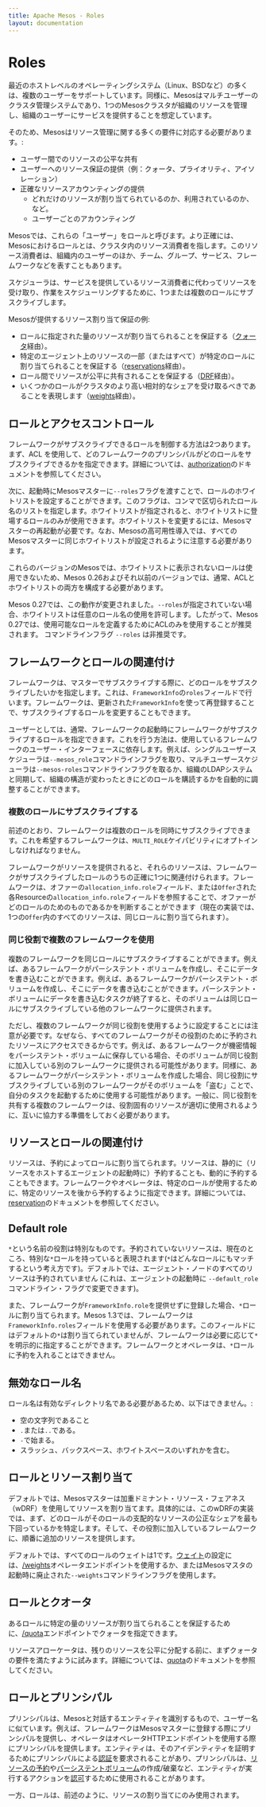 ```yaml
---
title: Apache Mesos - Roles
layout: documentation
---
```


# Roles
最近のホストレベルのオペレーティングシステム（Linux、BSDなど）の多くは、複数のユーザーをサポートしています。同様に、Mesosはマルチユーザーのクラスタ管理システムであり、1つのMesosクラスタが組織のリソースを管理し、組織のユーザーにサービスを提供することを想定しています。

そのため、Mesosはリソース管理に関する多くの要件に対応する必要があります。:


* ユーザー間でのリソースの公平な共有
* ユーザーへのリソース保証の提供（例：クォータ、プライオリティ、アイソレーション）
* 正確なリソースアカウンティングの提供
  * どれだけのリソースが割り当てられているのか、利用されているのか、など。
  * ユーザーごとのアカウンティング

Mesosでは、これらの「ユーザー」をロールと呼びます。より正確には、Mesosにおけるロールとは、クラスタ内のリソース消費者を指します。このリソース消費者は、組織内のユーザーのほか、チーム、グループ、サービス、フレームワークなどを表すこともあります。

スケジューラは、サービスを提供しているリソース消費者に代わってリソースを受け取り、作業をスケジューリングするために、1つまたは複数のロールにサブスクライブします。

Mesosが提供するリソース割り当て保証の例:

* ロールに指定された量のリソースが割り当てられることを保証する（[クォータ](quota.md)経由）。
* 特定のエージェント上のリソースの一部（またはすべて）が特定のロールに割り当てられることを保証する（[reservations](reservation.md)経由）。
* ロール間でリソースが公平に共有されることを保証する（[DRF](https://www.cs.berkeley.edu/~alig/papers/drf.pdf)経由）。
* いくつかのロールがクラスタのより高い相対的なシェアを受け取るべきであることを表現します（[weights](weights.md)経由）。

## ロールとアクセスコントロール
フレームワークがサブスクライブできるロールを制御する方法は2つあります。まず、ACL を使用して、どのフレームワークのプリンシパルがどのロールをサブスクライブできるかを指定できます。詳細については、[authorization](authorization.md)のドキュメントを参照してください。

次に、起動時にMesosマスターに`--roles`フラグを渡すことで、ロールのホワイトリストを設定することができます。このフラグは、コンマで区切られたロール名のリストを指定します。ホワイトリストが指定されると、ホワイトリストに登場するロールのみが使用できます。ホワイトリストを変更するには、Mesosマスターの再起動が必要です。なお、Mesosの高可用性導入では、すべてのMesosマスターに同じホワイトリストが設定されるように注意する必要があります。

これらのバージョンのMesosでは、ホワイトリストに表示されないロールは使用できないため、Mesos 0.26およびそれ以前のバージョンでは、通常、ACLとホワイトリストの両方を構成する必要があります。

Mesos 0.27では、この動作が変更されました。`--roles`が指定されていない場合、ホワイトリストは任意のロール名の使用を許可します。したがって、Mesos 0.27では、使用可能なロールを定義するためにACLのみを使用することが推奨されます。
コマンドラインフラグ `--roles` は非推奨です。

## フレームワークとロールの関連付け

フレームワークは、マスターでサブスクライブする際に、どのロールをサブスクライブしたいかを指定します。これは、`FrameworkInfo`の`roles`フィールドで行います。フレームワークは、更新された`FrameworkInfo`を使って再登録することで、サブスクライブするロールを変更することもできます。

ユーザーとしては、通常、フレームワークの起動時にフレームワークがサブスクライブするロールを指定できます。これを行う方法は、使用しているフレームワークのユーザー・インターフェースに依存します。例えば、シングルユーザースケジューラは`--mesos_role`コマンドラインフラグを取り、マルチユーザースケジューラは`--mesos-roles`コマンドラインフラグを取るか、組織のLDAPシステムと同期して、組織の構造が変わったときにどのロールを購読するかを自動的に調整することができます。

### 複数のロールにサブスクライブする
前述のとおり、フレームワークは複数のロールを同時にサブスクライブできます。これを希望するフレームワークは、`MULTI_ROLE`ケイパビリティにオプトインしなければなりません。

フレームワークがリソースを提供されると、それらのリソースは、フレームワークがサブスクライブしたロールのうちの正確に1つに関連付けられます。フレームワークは、オファーの`allocation_info.role`フィールド、または`Offer`された各Resourceの`allocation_info.role`フィールドを参照することで、オファーがどのロールのためのものであるかを判断することができます（現在の実装では、1つの`Offer`内のすべてのリソースは、同じロールに割り当てられます）。

<a id="roles-multiple-frameworks"></a>

### 同じ役割で複数のフレームワークを使用

複数のフレームワークを同じロールにサブスクライブすることができます。例えば、あるフレームワークがパーシステント・ボリュームを作成し、そこにデータを書き込むことができます。例えば、あるフレームワークがパーシステント・ボリュームを作成し、そこにデータを書き込むことができます。パーシステント・ボリュームにデータを書き込むタスクが終了すると、そのボリュームは同じロールにサブスクライブしている他のフレームワークに提供されます。

ただし、複数のフレームワークが同じ役割を使用するように設定することには注意が必要です。なぜなら、すべてのフレームワークがその役割のために予約されたリソースにアクセスできるからです。例えば、あるフレームワークが機密情報をパーシステント・ボリュームに保存している場合、そのボリュームが同じ役割に加入している別のフレームワークに提供される可能性があります。同様に、あるフレームワークがパーシステント・ボリュームを作成した場合、同じ役割にサブスクライブしている別のフレームワークがそのボリュームを「盗む」ことで、自分のタスクを起動するために使用する可能性があります。一般に、同じ役割を共有する複数のフレームワークは、役割固有のリソースが適切に使用されるように、互いに協力する準備をしておく必要があります。

## リソースとロールの関連付け
リソースは、予約によってロールに割り当てられます。リソースは、静的に（リソースをホストするエージェントの起動時に）予約することも、動的に予約することもできます。フレームワークやオペレータは、特定のロールが使用するために、特定のリソースを後から予約するように指定できます。詳細については、[reservation](reservation.md)のドキュメントを参照してください。

## Default role
`*`という名前の役割は特別なものです。予約されていないリソースは、現在のところ、特別な`*`ロールを持っていると表現されます(`*`はどんなロールにもマッチするという考え方です)。デフォルトでは、エージェント・ノードのすべてのリソースは予約されていません (これは、エージェントの起動時に `--default_role` コマンドライン・フラグで変更できます)。

また、フレームワークが`FrameworkInfo.role`を提供せずに登録した場合、`*`ロールに割り当てられます。Mesos 1.3では、フレームワークは`FrameworkInfo.roles`フィールドを使用する必要があります。このフィールドにはデフォルトの`*`は割り当てられていませんが、フレームワークは必要に応じて`*`を明示的に指定することができます。フレームワークとオペレータは、`*`ロールに予約を入れることはできません。

## 無効なロール名

ロール名は有効なディレクトリ名である必要があるため、以下はできません。:

* 空の文字列であること
* `.`または`..`である。
* `-`で始まる。
* スラッシュ、バックスペース、ホワイトスペースのいずれかを含む。

## ロールとリソース割り当て
デフォルトでは、Mesosマスターは加重ドミナント・リソース・フェアネス（wDRF）を使用してリソースを割り当てます。具体的には、このwDRFの実装では、まず、どのロールがそのロールの支配的なリソースの公正なシェアを最も下回っているかを特定します。そして、その役割に加入しているフレームワークに、順番に追加のリソースを提供します。

デフォルトでは、すべてのロールのウェイトは1です。[ウェイト](weights.md)の設定には、[/weights](endpoints/master/weights.md)オペレータエンドポイントを使用するか、またはMesosマスタの起動時に廃止された`--weights`コマンドラインフラグを使用します。

## ロールとクオータ
あるロールに特定の量のリソースが割り当てられることを保証するために、[/quota](endpoints/master/quota.md)エンドポイントでクォータを指定できます。

リソースアローケータは、残りのリソースを公平に分配する前に、まずクォータの要件を満たすように試みます。詳細については、[quota](quota.md)のドキュメントを参照してください。

## ロールとプリンシパル
プリンシパルは、Mesosと対話するエンティティを識別するもので、ユーザー名に似ています。例えば、フレームワークはMesosマスターに登録する際にプリンシパルを提供し、オペレータはオペレータHTTPエンドポイントを使用する際にプリンシパルを提供します。エンティティは、そのアイデンティティを証明するためにプリンシパルによる[認証](authentication.md)を要求されることがあり、プリンシパルは、[リソースの予約](reservation.md)や[パーシステントボリューム](persistent-volume.md)の作成/破棄など、エンティティが実行するアクションを[認可](authorization.md)するために使用されることがあります。

一方、ロールは、前述のように、リソースの割り当てにのみ使用されます。
